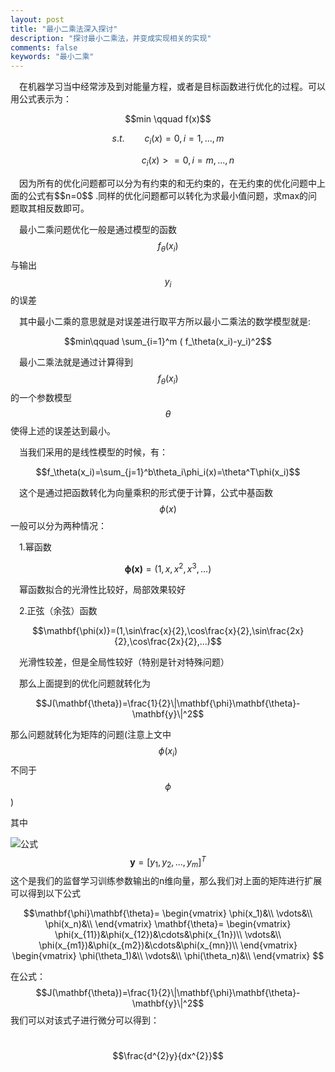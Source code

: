 ```yaml
---
layout: post
title: "最小二乘法深入探讨"
description: "探讨最小二乘法，并变成实现相关的实现"
comments: false
keywords: "最小二乘"
---
```


&emsp;在机器学习当中经常涉及到对能量方程，或者是目标函数进行优化的过程。可以用公式表示为：
<div style="text-align:center">
$$min \qquad f(x)$$

$$s.t.\qquad  c_i(x)=0,   i=1,...,m$$

$$     \qquad\qquad c_i(x)>=0,   i=m,...,n$$
</div>
&emsp;因为所有的优化问题都可以分为有约束的和无约束的，在无约束的优化问题中上面的公式有$$n=0$$
.同样的优化问题都可以转化为求最小值问题，求max的问题取其相反数即可。

&emsp;最小二乘问题优化一般是通过模型的函数$$f_\theta(x_i)$$与输出$$y_i$$的误差

&emsp;其中最小二乘的意思就是对误差进行取平方所以最小二乘法的数学模型就是:

$$min\qquad \sum_{i=1}^m ( f_\theta(x_i)-y_i)^2$$

&emsp;最小二乘法就是通过计算得到$$f_\theta(x_i)$$的一个参数模型$$\theta$$使得上述的误差达到最小。

&emsp;当我们采用的是线性模型的时候，有：

$$f_\theta(x_i)=\sum_{j=1}^b\theta_i\phi_i(x)=\theta^T\phi(x_i)$$

&emsp;这个是通过把函数转化为向量乘积的形式便于计算，公式中基函数$$\phi(x)$$一般可以分为两种情况：

&emsp;1.幂函数

$$\mathbf{\phi(x)}=(1,x,x^2,x^3,...)$$

&emsp;幂函数拟合的光滑性比较好，局部效果较好

&emsp;2.正弦（余弦）函数

$$\mathbf{\phi(x)}=(1,\sin\frac{x}{2},\cos\frac{x}{2},\sin\frac{2x}{2},\cos\frac{2x}{2},...)$$

&emsp;光滑性较差，但是全局性较好（特别是针对特殊问题）

&emsp;那么上面提到的优化问题就转化为

$$J(\mathbf{\theta})=\frac{1}{2}\|\mathbf{\phi}\mathbf{\theta}-\mathbf{y}\|^2$$

那么问题就转化为矩阵的问题(注意上文中$$\phi(x_i)$$不同于$$\phi$$)

其中

![公式](https://bytebucket.org/zhouyelihua/markdownphoto/raw/4d0da26257ebc00483d615e2210f20dd62668d29/latx.png)
&emsp;&emsp;$$\mathbf{y}=[y_1,y_2,...,y_m]^T$$这个是我们的监督学习训练参数输出的n维向量，那么我们对上面的矩阵进行扩展可以得到以下公式

$$\mathbf{\phi}\mathbf{\theta}= 
\begin{vmatrix}
\phi(x_1)&\\
\vdots&\\
\phi(x_n)&\\
\end{vmatrix}
\mathbf{\theta}=
\begin{vmatrix}
\phi(x_{11})&\phi(x_{12})&\cdots&\phi(x_{1n})\\
\vdots&\\
\phi(x_{m1})&\phi(x_{m2})&\cdots&\phi(x_{mn})\\
\end{vmatrix}
\begin{vmatrix}
\phi(\theta_1)&\\
\vdots&\\
\phi(\theta_n)&\\
\end{vmatrix}
$$

在公式：
&emsp;&emsp;$$J(\mathbf{\theta})=\frac{1}{2}\|\mathbf{\phi}\mathbf{\theta}-\mathbf{y}\|^2$$
我们可以对该式子进行微分可以得到：

&emsp;&emsp;$$\frac{d^{2}y}{dx^{2}}$$











